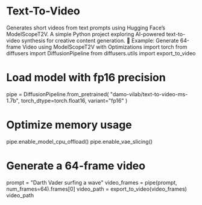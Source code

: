# Text-To-Video
Generates short videos from text prompts using Hugging Face’s ModelScopeT2V. A simple Python project exploring AI-powered text-to-video synthesis for creative content generation.
🚀 Example: Generate 64-frame Video using ModelScopeT2V with Optimizations
import torch
from diffusers import DiffusionPipeline
from diffusers.utils import export_to_video

# Load model with fp16 precision
pipe = DiffusionPipeline.from_pretrained(
    "damo-vilab/text-to-video-ms-1.7b",
    torch_dtype=torch.float16,
    variant="fp16"
)

# Optimize memory usage
pipe.enable_model_cpu_offload()
pipe.enable_vae_slicing()

# Generate a 64-frame video
prompt = "Darth Vader surfing a wave"
video_frames = pipe(prompt, num_frames=64).frames[0]
video_path = export_to_video(video_frames)
video_path
